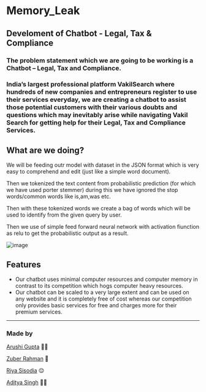 # Memory_Leak
## Develoment of Chatbot - Legal, Tax & Compliance 
### The problem statement which we are going to be working is a Chatbot – Legal, Tax and Compliance. 
### India’s largest professional platform VakilSearch where hundreds of new companies and entrepreneurs register to use their services everyday, we are creating a chatbot to assist those potential customers with their various doubts and questions which may inevitably arise while navigating Vakil Search for getting help for their Legal, Tax and Compliance Services.

What are we doing?
------
We will be feeding outr model with dataset in the JSON format which is very easy to comprehend and edit (just like a simple word document).

Then we tokenized the text content from probabilistic prediction (for which we have used porter stemmer) during this we have ignored the stop words/common words like is,am,was etc.

Then with these tokenized words we create a bag of words which will be used to identify from the given query by user.

Then we use of simple feed forward neural network with activation fiunction as relu to get the probabilistic output as a result.

![image](https://user-images.githubusercontent.com/76949838/164884314-c0761442-4415-4d70-b812-c2f15206ac57.png)


Features
------
* Our chatbot uses minimal computer resources and computer memory in contrast to its competition which hogs computer heavy resources.
* Our chatbot can be scaled to a very large extent and can be used on any website and it is completely free of cost whereas our competition only provides basic services for free and charges more for their premium services. 

------

### Made by
[Arushi Gupta](https://github.com/Arushi247) 
:woman_technologist:

[Zuber Rahman](https://github.com/zuberrahman)
:prince:

[Riya Sisodia](https://github.com/Rrs-4817)
:relieved:

[Aditya Singh](https://github.com/As-anonymus)
:man_judge:
